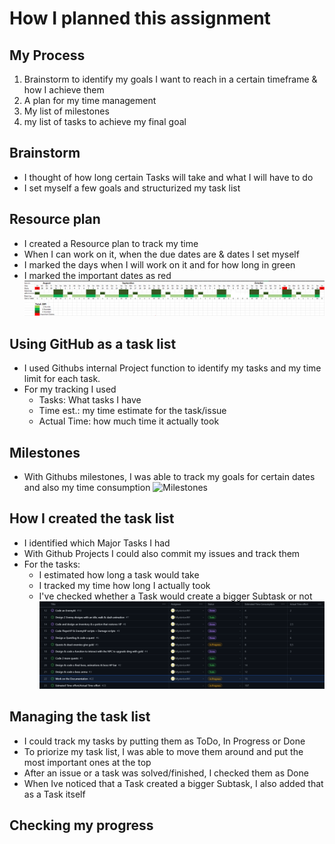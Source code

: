 # How I planned this assignment

## My Process
1. Brainstorm to identify my goals I want to reach in a certain timeframe & how I achieve them
2. A plan for my time management
3. My list of milestones
4. my list of tasks to achieve my final goal

## Brainstorm
* I thought of how long certain Tasks will take and what I will have to do
* I set myself a few goals and structurized my task list


## Resource plan
* I created a Resource plan to track my time
* When I can work on it, when the due dates are & dates I set myself
* I marked the days when I will work on it and for how long in green
* I marked the important dates as red
![Resource Plan][RP]


## Using GitHub as a task list
* I used Githubs internal Project function to identify my tasks and my time limit for each task.
* For my tracking I used
    * Tasks: What tasks I have
    * Time est.: my time estimate for the task/issue 
    * Actual Time: how much time it actually took

## Milestones
* With Githubs milestones, I was able to track my goals for certain dates and also my time consumption
![Milestones][MS]

## How I created the task list
* I identified which Major Tasks I had
* With Github Projects I could also commit my issues and track them
* For the tasks:
    * I estimated how long a task would take
    * I tracked my time how long I actually took
    * I've checked whether a Task would create a bigger Subtask or not
![Tasklist][TL]

## Managing the task list
* I could track my tasks by putting them as ToDo, In Progress or Done
* To priorize my task list, I was able to move them around and put the most important ones at the top
* After an issue or a task was solved/finished, I checked them as Done
* When Ive noticed that a Task created a bigger Subtask, I also added that as a Task itself

## Checking my progress


[RP]: ../02_Resources/Images/02_ResourcePlan.png
[TL]: ../02_Resources/Images/02_TaskList.png
[MS]: ../02_Resources/Images/Milestones.png
